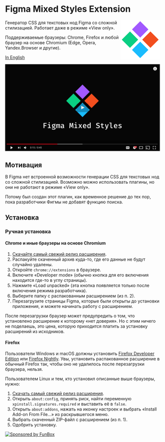 # Figma Mixed Styles Extension

<img align="right"
     alt="Лого проекта: цветная иконка компонента"
     src="icon.svg"
     width="128"
     height="128">

[comment]: <> (![Chrome Web Store]&#40;https://img.shields.io/chrome-web-store/v/lfofpannpmmeeicgiiacjghmcfgnebbi?label=Chrome%20Web%20Store&#41; ![Mozilla Add-on]&#40;https://img.shields.io/amo/v/figma-search?label=Mozilla%20Add-ons&#41;)

Генератор CSS для текстовых нод Figma со сложной стилизацией. Работает даже в режиме «View only».

Поддерживаемые браузеры: Chrome, Firefox и любой браузер на основе Chromium (Edge, Opera, Yandex.Browser и другие).

[In English](./README.md)

[comment]: <> ([![Figma Search в Chrome Web Store]&#40;./add-to-chrome.svg&#41;]&#40;https://chrome.google.com/webstore/detail/figma-search/lfofpannpmmeeicgiiacjghmcfgnebbi&#41;)

[comment]: <> ([![Figma Search в Mozilla Add-ons]&#40;./add-to-firefox.svg&#41;]&#40;https://addons.mozilla.org/en-US/firefox/addon/figma-search/&#41;)

[![Демо видео на Ютубе](./youtube-demo.png)](https://youtu.be/mDQfaYA5ltA)

## Мотивация

В Figma нет встроенной возможности генерации CSS для текстовых нод со сложной стилизацией. Возможно можно использовать 
плагины, но они не работают в режиме «View only». 

Потому был создан этот плагин, как временное решение до тех пор, пока разработчики Фигмы не добавят функцию поиска.

## Установка

[comment]: <> (### Chrome Web Store)

[comment]: <> (Пользователям Chrome или иного браузера на основе Chromium &#40;Edge, Opera, Yandex.Browser, пр.&#41; стоит устанавливать )

[comment]: <> (расширение из официального магазина Chrome:)

[comment]: <> (**[Figma Search]&#40;https://chrome.google.com/webstore/detail/figma-search/lfofpannpmmeeicgiiacjghmcfgnebbi&#41; в Crome Web Store**)

[comment]: <> (Нажмите на ссылку выше, и на открывшейся странице нажмите на «Add to Chrome».)

[comment]: <> (### Firefox Add-ons)

[comment]: <> (Пользователям Firefox стоит устанавливать расширение из официального магазина Firefox:)

[comment]: <> (**[Figma Search]&#40;https://addons.mozilla.org/en-US/firefox/addon/figma-search/&#41; в Firefox Browser Add-ons**)

[comment]: <> (Нажмите на ссылку выше, и на открывшейся странице нажмите на «Add to Firefox».)

### Ручная установка

#### Chrome и иные браузеры на основе Chromium

1. [Скачайте самый свежий релиз расширения](https://github.com/igoradamenko/figma-mixed-styles-extension/releases).
2. Распакуйте скаченный архив куда-то, где его данные не будут случайно удалены.
3. Откройте `chrome://extensions` в браузере.
4. Включите «Developer mode» (обычно кнопка для его включения находится где-то в углу страницы).
5. Нажмите «Load unpacked» (эта кнопка появляется только после включения режима разработчика).
6. Выберите папку с распакованным расширением (из п. 2).
7. Перезагрузите страницы Figma, которые были открыты до установки приложения, и можете начинать работу с расширением.

После перезагрузки браузер может предупредить о том, что установлено расширение к которому «нет доверия».
Но с этим ничего не поделаешь, это цена, которую приходится платить за установку расширений из исходников. 

#### Firefox

Пользователи Windows и macOS должны установить [Firefox Developer Edition](https://www.mozilla.org/ru/firefox/developer/)
или [Firefox Nightly](https://www.mozilla.org/ru/firefox/channel/desktop/#nightly). Увы, установить распакованное
расширение в обычный Firefox так, чтобы оно не удалилось после перезагрузки браузера, нельзя.

Пользователем Linux и тем, кто установил описанные выше браузеры, нужно:

1. [Скачать самый свежий релиз расширения](https://github.com/igoradamenko/figma-mixed-styles-extension/releases).
2. Открыть `about:config`, принять риск, найти переменную `xpinstall.signatures.required` и выставить её в `false`.
3. Открыть `about:addons`, нажать на иконку настроек и выбрать «Install Add-on From File...» из раскрывшегося меню.
4. Выбрать скаченный ZIP-файл с расширением (из п. 1).
5. Одобрить установку.


[![Sponsored by FunBox](https://funbox.ru/badges/sponsored_by_funbox_centered.svg)](https://funbox.ru)
